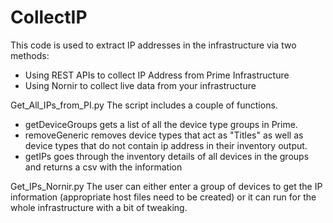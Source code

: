 # CollectIP
This code is used to extract IP addresses in the infrastructure via two methods:

-	Using REST APIs to collect IP Address from Prime Infrastructure
-	Using Nornir to collect live data from your infrastructure

Get_All_IPs_from_PI.py
The script includes a couple of functions. 
- getDeviceGroups gets a list of all the device type groups in Prime.
- removeGeneric removes device types that act as "Titles" as well as device types that do not contain ip address in their inventory output.
- getIPs goes through the inventory details of all devices in the groups and returns a csv with the information

Get_IPs_Nornir.py
The user can either enter a group of devices to get the IP information (appropriate host files need to be created) or it can run for the whole infrastructure with a bit of tweaking.

